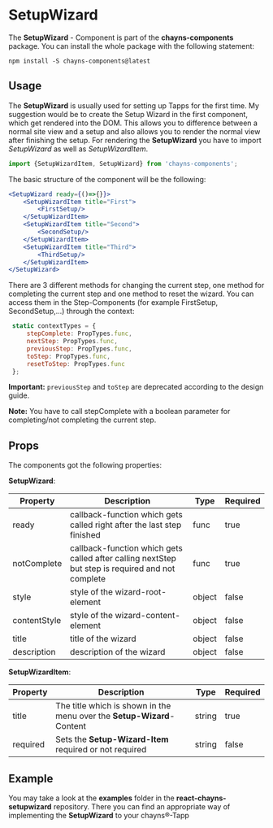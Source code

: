 # SetupWizard #

The **SetupWizard** - Component is part of the **chayns-components** package. You can install the whole package with the following statement:

    npm install -S chayns-components@latest


## Usage ##

The **SetupWizard** is usually used for setting up Tapps for the first time. My suggestion would be to create the Setup Wizard in the first component, which get rendered into the DOM. This allows you to difference between a normal site view and a setup and also allows you to render the normal view after finishing the setup.
For rendering the **SetupWizard** you have to import *SetupWizard* as well as *SetupWizardItem*.

```jsx harmony
import {SetupWizardItem, SetupWizard} from 'chayns-components';
```

The basic structure of the component will be the following:
```jsx harmony
<SetupWizard ready={()=>{}}>
    <SetupWizardItem title="First">
        <FirstSetup/>
    </SetupWizardItem>
    <SetupWizardItem title="Second">
        <SecondSetup/>
    </SetupWizardItem>
    <SetupWizardItem title="Third">
        <ThirdSetup/>
    </SetupWizardItem>
</SetupWizard>
```

There are 3 different methods for changing the current step, one method for completing the current step and one method to reset the wizard. You can access them in the Step-Components (for example FirstSetup, SecondSetup,...) through the context:
```jsx harmony
 static contextTypes = {
     stepComplete: PropTypes.func,
     nextStep: PropTypes.func,
     previousStep: PropTypes.func,
     toStep: PropTypes.func,
     resetToStep: PropTypes.func
 };
```
 **Important:** `previousStep` and `toStep` are deprecated according to the design guide.

 **Note:** You have to call stepComplete with a boolean parameter for completing/not completing the current step.
 

## Props ##
The components got the following properties:


**SetupWizard**:

| Property     | Description                                                                | Type   | Required |
|--------------|----------------------------------------------------------------------------|--------|----------|
| ready        | callback-function which gets called right after the last step finished     | func   | true     |
| notComplete  | callback-function which gets called after calling nextStep but step is required and not complete | func   | true     |
| style        | style of the wizard-root-element                                           | object | false    |
| contentStyle | style of the wizard-content-element                                        | object | false    |
| title        | title of the wizard                                                        | object | false    |
| description  | description of the wizard                                                  | object | false    |


**SetupWizardItem**:

| Property   | Description                                                                                        | Type   | Required |
|------------|----------------------------------------------------------------------------------------------------|--------|----------|
| title      | The title which is shown in the menu over the **Setup-Wizard**-Content                             | string | true     |
| required   | Sets the **Setup-Wizard-Item** required or not required                                            | string | false    |


## Example ##

You may take a look at the **examples** folder in the **react-chayns-setupwizard** repository. There you can find an appropriate way of implementing the **SetupWizard** to your chayns®-Tapp
